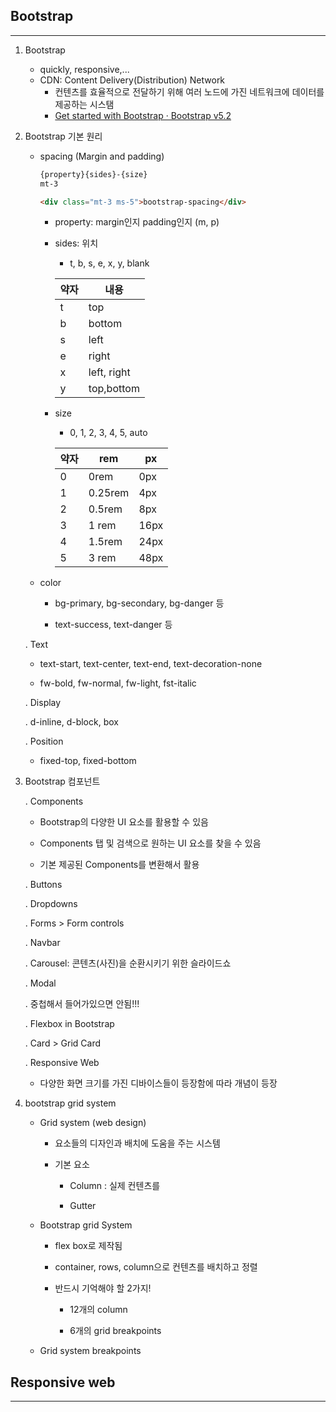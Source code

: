## Bootstrap

---

1. Bootstrap
   
   * quickly, responsive,...
   * CDN: Content Delivery(Distribution) Network
     * 컨텐츠를 효율적으로 전달하기 위해 여러 노드에 가진 네트워크에 데이터를 제공하는 시스탬
     * [Get started with Bootstrap · Bootstrap v5.2](https://getbootstrap.com/docs/5.2/getting-started/introduction/)

2. Bootstrap 기본 원리
   
   * spacing (Margin and padding)
     
     ```html
     {property}{sides}-{size}
     mt-3
     
     <div class="mt-3 ms-5">bootstrap-spacing</div>
     ```
     
     * property: margin인지 padding인지 (m, p)
     
     * sides: 위치
       
       * t, b, s, e, x, y, blank
       
       | 약자  | 내용          |
       | --- | ----------- |
       | t   | top         |
       | b   | bottom      |
       | s   | left        |
       | e   | right       |
       | x   | left, right |
       | y   | top,bottom  |
     
     * size
       
       * 0, 1, 2, 3, 4, 5, auto
       
       | 약자  | rem     | px   |
       | --- | ------- | ---- |
       | 0   | 0rem    | 0px  |
       | 1   | 0.25rem | 4px  |
       | 2   | 0.5rem  | 8px  |
       | 3   | 1 rem   | 16px |
       | 4   | 1.5rem  | 24px |
       | 5   | 3 rem   | 48px |
   
   * color
     
     * bg-primary, bg-secondary, bg-danger 등
     
     * text-success, text-danger 등
   
   . Text
     
     * text-start, text-center, text-end, text-decoration-none
     
     * fw-bold, fw-normal, fw-light, fst-italic
   
   . Display
     
     . d-inline, d-block, box
   
   . Position
     
     - fixed-top, fixed-bottom

3. Bootstrap 컴포넌트
   
   . Components
     
     * Bootstrap의 다양한 UI 요소를 활용할 수 있음
     - Components 탭 및 검색으로 원하는 UI 요소를 찾을 수 있음
     
     - 기본 제공된 Components를 변환해서 활용
   
   . Buttons
   
   . Dropdowns
   
   . Forms > Form controls
   
   . Navbar
   
   . Carousel: 콘텐츠(사진)을 순환시키기 위한 슬라이드쇼
   
   . Modal
     
     . 중첩해서 들어가있으면 안됨!!!
   
   . Flexbox in Bootstrap
   
   . Card > Grid Card
   
   . Responsive Web
     
     * 다양한 화면 크기를 가진 디바이스들이 등장함에 따라 개념이 등장
     
     

4. bootstrap grid system
   
   * Grid system (web design)
     
     * 요소들의 디자인과 배치에 도움을 주는 시스템
     
     * 기본 요소
       
       * Column : 실제 컨텐츠를
       
       * Gutter
   
   * Bootstrap grid System
     
     * flex box로 제작됨
     
     * container, rows, column으로 컨텐츠를 배치하고 정렬
     
     * 반드시 기억해야 할 2가지!
       
       * 12개의 column
       
       * 6개의 grid breakpoints
   
   * Grid system breakpoints

## Responsive web

---
